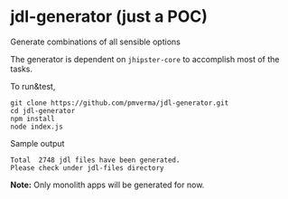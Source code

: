# jdl-generator (just a POC)
Generate combinations of all sensible options 

The generator is dependent on `jhipster-core` to accomplish most of the tasks.

To run&test, 
```
git clone https://github.com/pmverma/jdl-generator.git
cd jdl-generator
npm install
node index.js
```
Sample output
```
Total  2748 jdl files have been generated. 
Please check under jdl-files directory
```
**Note:** Only monolith apps will be generated for now.
